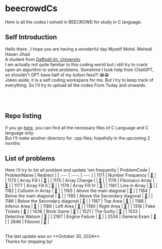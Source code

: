 # beecrowdCs
Here is all the codes I solved in BEECROWD for study in C language.
## Self Introduction
Hello there , I hope you are having a wonderful day
Myself Mohd. Mehedi Hasan Jihad</br>
A student from [Daffodil Int. University](https://daffodilvarsity.edu.bd/)
</br> I am actually not quite familiar to this coding world but i still try to crack open an algorithm to solve problems. Sometime I took help from ChatGPT, so shouldn't GPT have half of my tuition fees?! 😂😁</br>
Jokes aside, it is a self coding workspace for me. But I try to keep track of everything. So I'll try to upload all the codes From Today and onwards.</br>
</br>
</br>
</br>
## Repo listing
if you go [here](FIles), you can find all the necessary files of C Language and C language only.</br>
But I'll make another directory for .cpp files; hopefully in the upcoming 2 months</br>

## List of problems
Here i'll try to list all problem and update 'em frequently
| ProblemCode | ProblemName | Redirect |
| :---         |     :---:      |          ---: |
| 1171   | Number Frequency  | [📌](FIles/1171.c)  |
| 1173     | Array Fill I       |  [📌](FIles/1173.c)     |
| 1175     | Array Change I       | [📌](FIles/1175.c)      |
| 1176     | Fibonacci Array | [📌](FIles/1176.c)      |
| 1177     | Array Fill II       | [📌](FIles/1177.c)      |
| 1179     | Array Fill IV       | [📌](FIles/1179.c)      |
| 1181     | Line in Array       | [📌](FIles/1181.c)      |
| 1182     |  Collumn in Array      | [📌](FIles/1182.c)      |
| 1183     | Above the main diagonal       | [📌](FIles/1183.c)      |
| 1184     | Below the main diagonal       | [📌](FIles/1184.c)      |
| 1185     | Above the Secondary diagonal       | [📌](FIles/1185.c)      |
| 1186     | Below the Secondary diagonal | [📌](FIles/1186.c)      |
| 1187     | Top Area       | [📌](FIles/1187.c)      |
| 1188     | Inferior Area       | [📌](FIles/1188.c)      |
| 1189     | Left Area       | [📌](FIles/1189.c)      |
| 1190     | Right Area       | [📌](FIles/1190.c)     |
| 1318     | Fake Tickets       | [📌](FIles/1318.c)      |
| 1436     | Brick Game       | [📌](FIles/1436.c)      |
| 1521     | The Guilty       | [📌](FIles/1521.c)      |
| 1533     | Detective Watson       | [📌](FIles/1533.c)      |
| 2167     | Engine Failure       | [📌](FIles/2167.c)      |
| 2534     | General Exam       | [📌](FIles/2534.c)      |
| 2846     | Fibonot       | [📌](FIles/2846.c)      |


</br>
The last update was on **October 30, 2024**. </br>
Thanks for stopping by!
